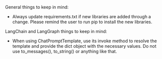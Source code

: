 General things to keep in mind:

- Always update requirements.txt if new libraries are added through a change. Please remind the user to run pip to install the new libraries.

LangChain and LangGraph things to keep in mind:

- When using ChatPromptTemplate, use its invoke method to resolve the template and provide the dict object with the necessary values. Do not use to_messages(), to_string() or anything like that.
